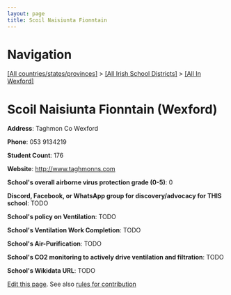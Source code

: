 ```yaml
---
layout: page
title: Scoil Naisiunta Fionntain
---
```

# Navigation

[[All countries/states/provinces]](../../..) > [[All Irish School Districts]](../..) > [[All In Wexford]](..)

# Scoil Naisiunta Fionntain (Wexford)

**Address**: Taghmon Co Wexford

**Phone**: 053 9134219

**Student Count**: 176

**Website**: <http://www.taghmonns.com>

**School's overall airborne virus protection grade (0-5)**: 0

**Discord, Facebook, or WhatsApp group for discovery/advocacy for THIS school**: TODO

**School's policy on Ventilation**: TODO

**School's Ventilation Work Completion**: TODO

**School's Air-Purification**: TODO

**School's CO2 monitoring to actively drive ventilation and filtration**: TODO

**School's Wikidata URL**: TODO


[Edit this page](https://github.com/ventilate-schools/Ireland/edit/main/./Wexford/Scoil_Naisiunta_Fionntain.md). See also [rules for contribution](../../../contribution-rules/)